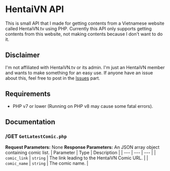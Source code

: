 # HentaiVN API
This is small API that I made for getting contents from a Vietnamese website called HentaiVN.tv using PHP.
Currently this API only supports getting contents from this website, not making contents because I don't want to do it.

## Disclaimer
I'm not affiliated with HentaiVN.tv or its admin. I'm just an HentaiVN member and wants to make something for an easy use.
If anyone have an issue about this, feel free to post in the [Issues](https://github.com/LilShieru/HentaiVN-API/issues) part.

## Requirements
* PHP v7 or lower (Running on PHP v8 may cause some fatal errors).

## Documentation
### /GET `GetLatestComic.php`
**Request Parameters:** None
**Response Parameters:** An JSON array object containing comic list.
| Parameter | Type | Description |
| --- | --- | --- |
| `comic_link` | `string` | The link leading to the HentaiVN Comic URL. |
| `comic_name` | `string` | The comic name. |
